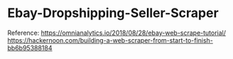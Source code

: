 # Ebay-Dropshipping-Seller-Scraper


Reference: 
https://omnianalytics.io/2018/08/28/ebay-web-scrape-tutorial/
https://hackernoon.com/building-a-web-scraper-from-start-to-finish-bb6b95388184
